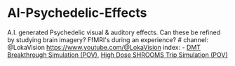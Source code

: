 # AI-Psychedelic-Effects
A.I. generated Psychedelic visual &amp; auditory effects. Can these be refined by studying brain imagery? FfMRI's during an experience?  # channel: @LokaVision https://www.youtube.com/@LokaVision  index: - [DMT Breakthrough Simulation (POV)](https://youtu.be/RONAjJYB5bE), [High Dose SHROOMS Trip Simulation (POV)](https://youtu.be/3BxiYkCPZwI)
